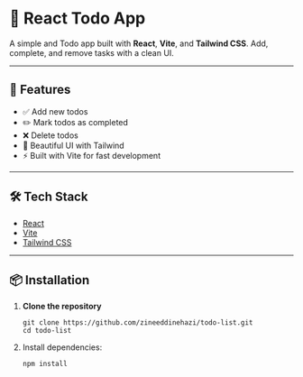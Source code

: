 # 📝 React Todo App

A simple and Todo app built with **React**, **Vite**, and **Tailwind CSS**. Add, complete, and remove tasks with a clean UI.

---

## 🚀 Features

- ✅ Add new todos
- ✏️ Mark todos as completed
- ❌ Delete todos
- 🌙 Beautiful UI with Tailwind
- ⚡ Built with Vite for fast development

---

## 🛠️ Tech Stack

- [React](https://reactjs.org/)
- [Vite](https://vitejs.dev/)
- [Tailwind CSS](https://tailwindcss.com/)

---

## 📦 Installation

1. **Clone the repository**  

   ```bach
   git clone https://github.com/zineeddinehazi/todo-list.git
   cd todo-list
   ```
2. Install dependencies:
   
   ```bach
   npm install
   ```
